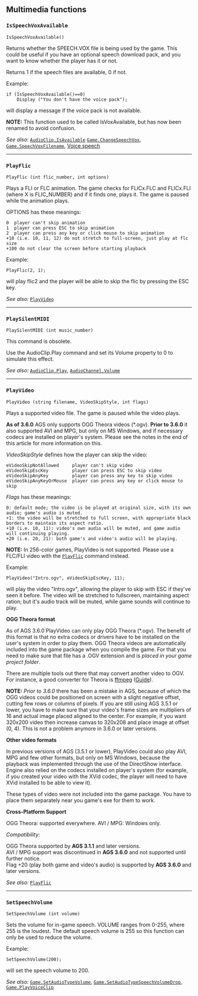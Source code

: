 ## Multimedia functions

### `IsSpeechVoxAvailable`

```ags
IsSpeechVoxAvailable()
```

Returns whether the SPEECH.VOX file is being used by the game. This
could be useful if you have an optional speech download pack, and you
want to know whether the player has it or not.

Returns 1 if the speech files are available, 0 if not.

Example:

```ags
if (IsSpeechVoxAvailable()==0)
    Display ("You don't have the voice pack");
```

will display a message if the voice pack is not available.

**NOTE:** This function used to be called IsVoxAvailable, but has now
been renamed to avoid confusion.

*See also:* [`AudioClip.IsAvailable`](AudioClip#audioclipisavailable)
[`Game.ChangeSpeechVox`](Game#gamechangespeechvox),
[`Game.SpeechVoxFilename`](Game#gamespeechvoxfilename),
[Voice speech](VoiceSpeech)

---

### `PlayFlic`

```ags
PlayFlic (int flic_number, int options)
```

Plays a FLI or FLC animation. The game checks for FLICx.FLC and
FLICx.FLI (where X is FLIC_NUMBER) and if it finds one, plays it.
The game is paused while the animation plays.

OPTIONS has these meanings:

    0  player can't skip animation
    1  player can press ESC to skip animation
    2  player can press any key or click mouse to skip animation
    +10 (i.e. 10, 11, 12) do not stretch to full-screen, just play at flc size
    +100 do not clear the screen before starting playback

Example:

```ags
PlayFlic(2, 1);
```

will play flic2 and the player will be able to skip the flic by pressing
the ESC key.

*See also:* [`PlayVideo`](Multimedia#playvideo)

---

### `PlaySilentMIDI`

```ags
PlaySilentMIDI (int music_number)
```

This command is obsolete.

Use the AudioClip.Play command and set its Volume property to 0 to
simulate this effect.

*See also:* [`AudioClip.Play`](AudioClip#audioclipplay),
[`AudioChannel.Volume`](AudioChannel#audiochannelvolume)

---

### `PlayVideo`

```ags
PlayVideo (string filename, VideoSkipStyle, int flags)
```

Plays a supported video file. The game is paused while the video plays.

**As of 3.6.0** AGS only supports OGG Theora videos (*.ogv). **Prior to 3.6.0** it also supported AVI and MPG, but only on MS Windows, and if necessary codecs are installed on player's system. Please see the notes in the end of this article for more information on this.

*VideoSkipStyle* defines how the player can skip the video:

    eVideoSkipNotAllowed     player can't skip video
    eVideoSkipEscKey         player can press ESC to skip video
    eVideoSkipAnyKey         player can press any key to skip video
    eVideoSkipAnyKeyOrMouse  player can press any key or click mouse to skip

*Flags* has these meanings:

    0: default mode; the video is be played at original size, with its own audio; game's audio is muted.
    +1: the video will be stretched to full screen, with appropriate black borders to maintain its aspect ratio.
    +10 (i.e. 10, 11): video's own audio will be muted, and game audio will continuing playing.
    +20 (i.e. 20, 21): both game's and video's audio will be playing.

**NOTE:** In 256-color games, PlayVideo is not supported. Please use a
FLC/FLI video with the [`PlayFlic`](Multimedia#playflic) command instead.

Example:

```ags
PlayVideo("Intro.ogv", eVideoSkipEscKey, 11);
```

will play the video "Intro.ogv", allowing the player to skip with ESC if
they've seen it before. The video will be stretched to fullscreen, maintaining aspect ration; but it's audio track will be muted, while game sounds will continue to play.

**OGG Theora format**

As of AGS 3.6.0 PlayVideo can only play OGG Theora (*.ogv). The benefit of this format is that no extra codecs or drivers have to be installed on the user's system in order to play them. OGG Theora videos are automatically included into the game package when you compile the game. For that you need to make sure that file has a .OGV extension and is _placed in your game project folder_.

There are multiple tools out there that may convert another video to OGV. For instance, a good converter for Theora is [ffmpeg](https://ffmpeg.org/) ([Guide](https://trac.ffmpeg.org/wiki/TheoraVorbisEncodingGuide)).

**NOTE:** _Prior to 3.6.0_ there has been a mistake in AGS, because of which the OGG videos could be positioned on screen with a slight negative offset, cutting few rows or columns of pixels. If you are still using AGS 3.5.1 or lower, you have to make sure that your video's frame sizes are multipliers of 16 and actual image placed aligned to the center. For example, if you want 320x200 video then increase canvas to 320x208 and place image at offset (0, 4). This is not a problem anymore in 3.6.0 or later versions.

**Other video formats**

In previous versions of AGS (3.5.1 or lower), PlayVideo could also play AVI, MPG and few other formats, but only on MS Windows, because the playback was implemented through the use of the DirectShow interface. Engine also relied on the codecs installed on player's system (for example, if you created your video with the XVid codec, the player will need to have XVid installed to be able to view it).

These types of video were not included into the game package. You have to place them separately near you game's exe for them to work.

**Cross-Platform Support**

OGG Theora: supported everywhere.
AVI / MPG: Windows only.

*Compatibility:*

OGG Theora supported by **AGS 3.1.1** and later versions.<br>
AVI / MPG support was discontinued in **AGS 3.6.0** and not supported until further notice.<br>
Flag +20 (play both game and video's audio) is supported by **AGS 3.6.0** and later versions.

*See also:* [`PlayFlic`](Multimedia#playflic)

---

### `SetSpeechVolume`

```ags
SetSpeechVolume (int volume)
```

Sets the volume for in-game speech. VOLUME ranges from 0-255, where 255
is the loudest. The default speech volume is 255 so this function can
only be used to reduce the volume.

Example:

```ags
SetSpeechVolume(200);
```

will set the speech volume to 200.

*See also:* [`Game.SetAudioTypeVolume`](Game#gamesetaudiotypevolume), 
[`Game.SetAudioTypeSpeechVolumeDrop`](Game#gamesetaudiotypespeechvolumedrop), 
[`Game.PlayVoiceClip`](Game#gameplayvoiceclip)
